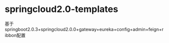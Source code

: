 # springcloud2.0-templates
基于springboot2.0.3+springcloud2.0.0+gateway+eureka+config+admin+feign+ribbon配置
